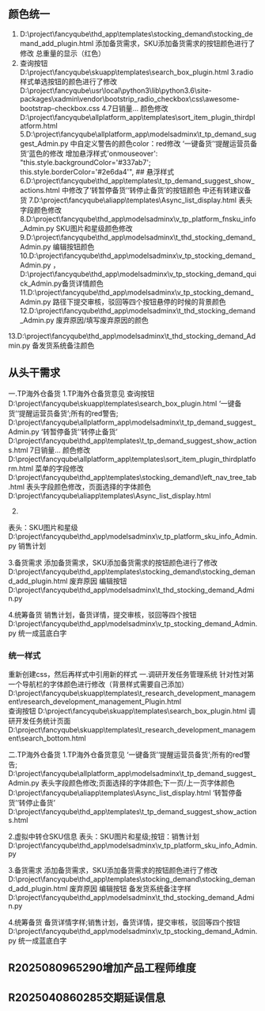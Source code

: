 ## 颜色统一
1. D:\project\fancyqube\thd_app\templates\stocking_demand\stocking_demand_add_plugin.html
添加备货需求，SKU添加备货需求的按钮颜色进行了修改
总重量的显示（红色）
2. 查询按钮   D:\project\fancyqube\skuapp\templates\search_box_plugin.html
3.radio 样式单选按钮的颜色进行了修改  D:\project\fancyqube\usr\local\python3\lib\python3.6\site-packages\xadmin\vendor\bootstrip_radio_checkbox\css\awesome-bootstrap-checkbox.css
4.7日销量... 颜色修改D:\project\fancyqube\allplatform_app\templates\sort_item_plugin_thirdplatform.html
5.D:\project\fancyqube\allplatform_app\modelsadminx\t_tp_demand_suggest_Admin.py 中自定义警告的颜色color：red修改  ‘一键备货’‘提醒运营员备货’蓝色的修改 增加悬浮样式'onmouseover': "this.style.backgroundColor='#337ab7'; this.style.borderColor='#2e6da4'",  ## 悬浮样式
6.D:\project\fancyqube\thd_app\templates\t_tp_demand_suggest_show_actions.html  中修改了‘转暂停备货’‘转停止备货’的按钮颜色 中还有转建议备货
7.D:\project\fancyqube\aliapp\templates\Async_list_display.html 表头字段颜色修改
8.D:\project\fancyqube\thd_app\modelsadminx\v_tp_platform_fnsku_info_Admin.py   SKU图片和星级颜色修改
9.D:\project\fancyqube\thd_app\modelsadminx\t_thd_stocking_demand_Admin.py   编辑按钮颜色
10.D:\project\fancyqube\thd_app\modelsadminx\v_tp_stocking_demand_Admin.py ，D:\project\fancyqube\thd_app\modelsadminx\v_tp_stocking_demand_quick_Admin.py备货详情颜色
11.D:\project\fancyqube\thd_app\modelsadminx\v_tp_stocking_demand_Admin.py 路径下提交审核，驳回等四个按钮悬停的时候的背景颜色
12.D:\project\fancyqube\thd_app\modelsadminx\t_thd_stocking_demand_Admin.py  废弃原因/填写废弃原因的颜色
<!-- 13.D:\project\fancyqube\skuapp\templates\t_research_development_management\research_development_management_Plugin.html 针对性对第一个导航栏的颜色进行修改
D:\project\fancyqube\thd_app\templates\stocking_demand\left_nav_tree_tab.html 其余导航栏的修改
14.D:\project\fancyqube\aliapp\templates\Async_list_display.html 操作栏颜色修改 -->
13.D:\project\fancyqube\thd_app\modelsadminx\t_thd_stocking_demand_Admin.py 备发货系统备注颜色


## 从头干需求
一.TP海外仓备货
1.TP海外仓备货意见
    查询按钮     D:\project\fancyqube\skuapp\templates\search_box_plugin.html
    ‘一键备货’‘提醒运营员备货’;所有的red警告;         D:\project\fancyqube\allplatform_app\modelsadminx\t_tp_demand_suggest_Admin.py
    ‘转暂停备货’‘转停止备货’           D:\project\fancyqube\thd_app\templates\t_tp_demand_suggest_show_actions.html
    7日销量... 颜色修改             D:\project\fancyqube\allplatform_app\templates\sort_item_plugin_thirdplatform.html
    菜单的字段修改                  D:\project\fancyqube\thd_app\templates\stocking_demand\left_nav_tree_tab.html
    表头字段颜色修改，页面选择的字体颜色                D:\project\fancyqube\aliapp\templates\Async_list_display.html 

2.
表头：SKU图片和星级   D:\project\fancyqube\thd_app\modelsadminx\v_tp_platform_sku_info_Admin.py
销售计划

3.备货需求
    添加备货需求，SKU添加备货需求的按钮颜色进行了修改   D:\project\fancyqube\thd_app\templates\stocking_demand\stocking_demand_add_plugin.html
    废弃原因 编辑按钮  D:\project\fancyqube\thd_app\modelsadminx\t_thd_stocking_demand_Admin.py

4.统筹备货
    销售计划，备货详情，提交审核，驳回等四个按钮  D:\project\fancyqube\thd_app\modelsadminx\v_tp_stocking_demand_Admin.py 统一成蓝底白字
    
### 统一样式
重新创建css，然后再样式中引用新的样式
一.调研开发任务管理系统
    针对性对第一个导航栏的字体颜色进行修改（背景样式需要自己添加）  D:\project\fancyqube\skuapp\templates\t_research_development_management\research_development_management_Plugin.html  
    查询按钮 D:\project\fancyqube\skuapp\templates\search_box_plugin.html
    调研开发任务统计页面 D:\project\fancyqube\skuapp\templates\t_research_development_management\search_bottom.html

二.TP海外仓备货 
1.TP海外仓备货意见
    ‘一键备货’‘提醒运营员备货’;所有的red警告;         D:\project\fancyqube\allplatform_app\modelsadminx\t_tp_demand_suggest_Admin.py
    表头字段颜色修改;页面选择的字体颜色;下一页/上一页字体颜色                D:\project\fancyqube\aliapp\templates\Async_list_display.html
    ‘转暂停备货’‘转停止备货’           D:\project\fancyqube\thd_app\templates\t_tp_demand_suggest_show_actions.html

2.虚拟中转仓SKU信息
    表头：SKU图片和星级;按钮：销售计划   D:\project\fancyqube\thd_app\modelsadminx\v_tp_platform_sku_info_Admin.py

3.备货需求
    添加备货需求，SKU添加备货需求的按钮颜色进行了修改   D:\project\fancyqube\thd_app\templates\stocking_demand\stocking_demand_add_plugin.html
    废弃原因 编辑按钮 备发货系统备注字样  D:\project\fancyqube\thd_app\modelsadminx\t_thd_stocking_demand_Admin.py

4.统筹备货
    备货详情字样;销售计划，备货详情，提交审核，驳回等四个按钮  D:\project\fancyqube\thd_app\modelsadminx\v_tp_stocking_demand_Admin.py 统一成蓝底白字


## R2025080965290增加产品工程师维度

## R2025040860285交期延误信息
